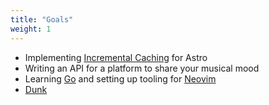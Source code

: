 ```yaml
---
title: "Goals"
weight: 1
---
```


<ul>
    <li>Implementing
        <a
            href="https://nextjs.org/docs/basic-features/data-fetching/incremental-static-regeneration"
            target="_blank"
        >Incremental Caching</a>
        for Astro
    </li>
    <li>Writing an API for a platform to share your musical mood</li>
    <li>
        Learning
        <a href="https://go.dev/" target="_blank">Go</a>
        and setting up tooling for
        <a href="https://neovim.io/" target="_blank">Neovim</a>
    </li>
    <li>
        <a href="https://www.youtube.com/watch?v=H854e_GFV_U" target="_blank">Dunk</a>
    </li>
</ul>
